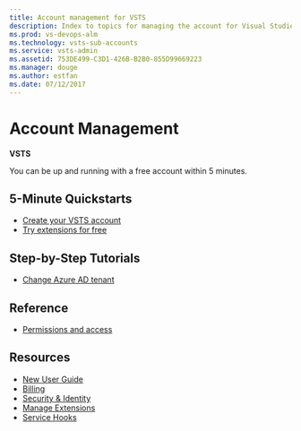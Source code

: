 ```yaml
---
title: Account management for VSTS  
description: Index to topics for managing the account for Visual Studio Team Services (VSTS)
ms.prod: vs-devops-alm
ms.technology: vsts-sub-accounts
ms.service: vsts-admin
ms.assetid: 753DE499-C3D1-426B-B2B0-855D99669223
ms.manager: douge
ms.author: estfan
ms.date: 07/12/2017
---
```


# Account Management 

**VSTS**

You can be up and running with a free account within 5 minutes. 

## 5-Minute Quickstarts  

* [Create your VSTS account](create-account-msa-or-work-student.md)
* [Try extensions for free](../billing/try-additional-features-vs.md)


## Step-by-Step Tutorials

* [Change Azure AD tenant](change-azure-active-directory-vsts-account.md)

 
## Reference 

* [Permissions and access](/vsts/security/permissions-access?toc=/vsts/accounts/toc.json&bc=/vsts/accounts/breadcrumb/toc.json)


## Resources 

* [New User Guide](../user-guide/index.md)  
* [Billing](../billing/index.md)
* [Security & Identity](../security/index.md)
* [Manage Extensions](../marketplace/index.md)
* [Service Hooks](../service-hooks/index.md)
